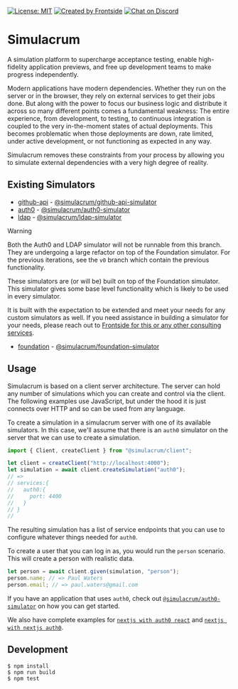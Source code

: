 [![License: MIT](https://img.shields.io/badge/License-MIT-yellow.svg)](https://opensource.org/licenses/MIT)
[![Created by Frontside](https://img.shields.io/badge/created%20by-frontside-26abe8.svg)](https://frontside.com)
[![Chat on Discord](https://img.shields.io/discord/700803887132704931?Label=Discord)](https://discord.gg/XT5EYHcNaq)

# Simulacrum

A simulation platform to supercharge acceptance testing, enable high-fidelity application previews, and free up development teams to make progress independently.

Modern applications have modern dependencies. Whether they run on the server or in the browser, they rely on external services to get their jobs done. But along with the power to focus our business logic and distribute it across so many different points comes a fundamental weakness: The entire experience, from development, to testing, to continuous integration is coupled to the very in-the-moment states of actual deployments. This becomes problematic when those deployments are down, rate limited, under active development, or not functioning as expected in any way.

Simulacrum removes these constraints from your process by allowing you to simulate external dependencies with a very high degree of reality.

## Existing Simulators

- [github-api](packages/github-api) - [@simulacrum/github-api-simulator](https://www.npmjs.com/package/@simulacrum/github-api-simulator)
- [auth0](packages/auth0) - [@simulacrum/auth0-simulator](https://www.npmjs.com/package/@simulacrum/auth0-simulator)
- [ldap](packages/ldap) - [@simulacrum/ldap-simulator](https://www.npmjs.com/package/@simulacrum/ldap-simulator)

> [!WARNING]  
> Both the Auth0 and LDAP simulator will not be runnable from this branch. They are undergoing a large refactor on top of the Foundation simulator. For the previous iterations, see the `v0` branch which contain the previous functionality.

These simulators are (or will be) built on top of the Foundation simulator. This simulator gives some base level functionality which is likely to be used in every simulator.

It is built with the expectation to be extended and meet your needs for any custom simulators as well. If you need assistance in building a simulator for your needs, please reach out to [Frontside for this or any other consulting services](https://frontside.com/).

- [foundation](packages/foundation) - [@simulacrum/foundation-simulator](https://www.npmjs.com/package/@simulacrum/foundation-simulator)

## Usage

Simulacrum is based on a client server architecture. The server can hold any number of simulations which you can create and control via the client. The following examples use JavaScript, but under the hood it is just connects over HTTP and so can be used from any language.

To create a simulation in a simulacrum server with one of its available simulators. In this case, we'll assume that there is an `auth0` simulator on the server that we can use to create a simulation.

```javascript
import { Client, createClient } from "@simulacrum/client";

let client = createClient("http://localhost:4000");
let simulation = await client.createSimulation("auth0");
// =>
// services:{
//   auth0:{
//     port: 4400
//   }
// }
//
```

The resulting simulation has a list of service endpoints that you can use to configure whatever things needed for `auth0`.

To create a user that you can log in as, you would run the `person` scenario. This will create a person with realistic data.

```javascript
let person = await client.given(simulation, "person");
person.name; // => Paul Waters
person.email; // => paul.waters@gmail.com
```

If you have an application that uses `auth0`, check out [`@simulacrum/auth0-simulator`](./packages/auth0) on how you can get started.

We also have complete examples for [`nextjs with auth0 react`](./examples/nextjs-with-auth0-react) and [`nextjs with nextjs auth0`](./examples/nextjs-with-nextjs-auth0).

## Development

```
$ npm install
$ npm run build
$ npm test
```

<!--
## Testing

current problems:
* massive carve-outs for stubbing
* static tapes (dead fish)
* no isolation when running tests against a shared instance

## Application Previews

## Concurrent development across all application teams.
-->
